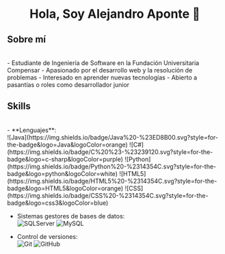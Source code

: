<h1 align="center"><b> Hola, Soy Alejandro Aponte 👋</b></h1>

## Sobre mí
<br>
- Estudiante de Ingeniería de Software en la Fundación Universitaria Compensar
- Apasionado por el desarrollo web y la resolución de problemas
- Interesado en aprender nuevas tecnologías
- Abierto a pasantías o roles como desarrollador junior

## Skills
<br>
- **Lenguajes**:<br>
    ![Java](https://img.shields.io/badge/Java%20-%23ED8B00.svg?style=for-the-badge&logo=Java&logoColor=orange)
    ![C#](https://img.shields.io/badge/C%20%23-%23239120.svg?style=for-the-badge&logo=c-sharp&logoColor=purple)
    ![Python](https://img.shields.io/badge/Python%20-%2314354C.svg?style=for-the-badge&logo=python&logoColor=white) 
    ![HTML5](https://img.shields.io/badge/HTML5%20-%2314354C.svg?style=for-the-badge&logo=HTML5&logoColor=orange)
    ![CSS](https://img.shields.io/badge/CSS%20-%2314354C.svg?style=for-the-badge&logo=css3&logoColor=blue)<br>
    
- Sistemas gestores de bases de datos:<br>
    ![SQLServer](https://img.shields.io/badge/SQL-Server%20-%2314354C.svg?style=for-the-badge&logo=SQL-Server&logoColor=red)
    ![MySQL](https://img.shields.io/badge/MySQL%20-%2314354C.svg?style=for-the-badge&logo=MySQL&logoColor=blue)<br>
    
- Control de versiones:<br>
    ![Git](https://img.shields.io/badge/Git%20-%2314354C.svg?style=for-the-badge&logo=Git&logoColor=orange)
    ![GitHub](https://img.shields.io/badge/github-%23121011.svg?style=for-the-badge&logo=github&logoColor=white)
  

